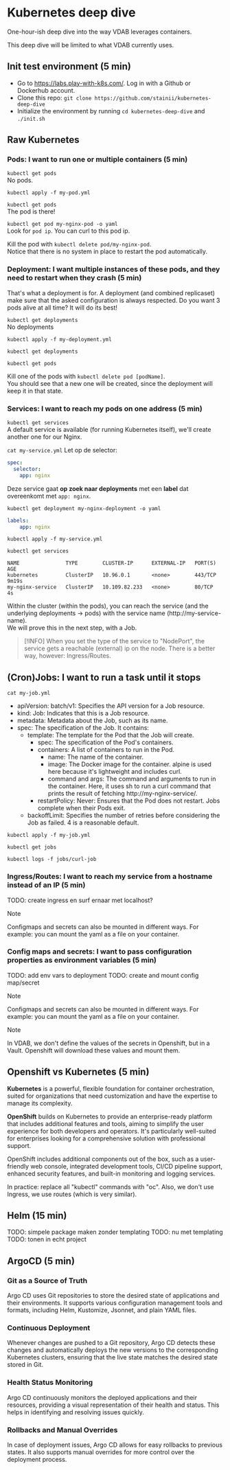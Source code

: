 # Kubernetes deep dive
One-hour-ish deep dive into the way VDAB leverages containers.

This deep dive will be limited to what VDAB currently uses.

## Init test environment (5 min)
* Go to https://labs.play-with-k8s.com/. Log in with a Github or Dockerhub account.
* Clone this repo: `git clone https://github.com/stainii/kubernetes-deep-dive`
* Initialize the environment by running `cd kubernetes-deep-dive` and `./init.sh`

## Raw Kubernetes
### Pods: I want to run one or multiple containers (5 min)
`kubectl get pods`  
No pods.

`kubectl apply -f my-pod.yml`

`kubectl get pods`  
The pod is there!

`kubectl get pod my-nginx-pod -o yaml`  
Look for `pod ip`. You can curl to this pod ip.

Kill the pod with `kubectl delete pod/my-nginx-pod`.  
Notice that there is no system in place to restart the pod automatically.

### Deployment: I want multiple instances of these pods, and they need to restart when they crash (5 min)
That's what a deployment is for. A deployment (and combined replicaset) make sure that the asked configuration is always respected. Do you want 3 pods alive at all time? It will do its best!

`kubectl get deployments`  
No deployments

`kubectl apply -f my-deployment.yml`

`kubectl get deployments`

`kubectl get pods`

Kill one of the pods with `kubectl delete pod [podName]`.  
You should see that a new one will be created, since the deployment will keep it in that state.

### Services: I want to reach my pods on one address (5 min)
`kubectl get services`  
A default service is available (for running Kubernetes itself), we'll create another one for our Nginx.

`cat my-service.yml`
Let op de selector: 
```yaml
spec:
  selector:
    app: nginx
```

Deze service gaat **op zoek naar deployments** met een **label** dat overeenkomt met `app: nginx`.

`kubectl get deployment my-nginx-deployment -o yaml`

```yaml
labels:
    app: nginx
```

`kubectl apply -f my-service.yml`

`kubectl get services`

```
NAME               TYPE        CLUSTER-IP      EXTERNAL-IP   PORT(S)   AGE
kubernetes         ClusterIP   10.96.0.1       <none>        443/TCP   9m19s
my-nginx-service   ClusterIP   10.109.82.233   <none>        80/TCP    4s
```


Within the cluster (within the pods), you can reach the service (and the underlying deployments -> pods) with the service name (http://my-service-name).  
We will prove this in the next step, with a Job.

> [!INFO]
> When you set the type of the service to "NodePort", the service gets a reachable (external) ip on the node.
> There is a better way, however: Ingress/Routes.


## (Cron)Jobs: I want to run a task until it stops

`cat my-job.yml`

* apiVersion: batch/v1: Specifies the API version for a Job resource.
* kind: Job: Indicates that this is a Job resource.
* metadata: Metadata about the Job, such as its name.
* spec: The specification of the Job. It contains:
  * template: The template for the Pod that the Job will create.
    * spec: The specification of the Pod's containers.
    * containers: A list of containers to run in the Pod.
      * name: The name of the container.
      * image: The Docker image for the container. alpine is used here because it's lightweight and includes curl.
      * command and args: The command and arguments to run in the container. Here, it uses sh to run a curl command that prints the result of fetching http://my-nginx-service/.
    * restartPolicy: Never: Ensures that the Pod does not restart. Jobs complete when their Pods exit.
  * backoffLimit: Specifies the number of retries before considering the Job as failed. 4 is a reasonable default.


`kubectl apply -f my-job.yml`

`kubectl get jobs` 

`kubectl logs -f jobs/curl-job`

### Ingress/Routes: I want to reach my service from a hostname instead of an IP (5 min)
TODO: create ingress en surf ernaar met localhost?

> [!NOTE]
> Configmaps and secrets can also be mounted in different ways. For example: you can mount the yaml as a file on your container.


### Config maps and secrets: I want to pass configuration properties as environment variables (5 min)
TODO: add env vars to deployment
TODO: create and mount config map/secret

> [!NOTE]
> Configmaps and secrets can also be mounted in different ways. For example: you can mount the yaml as a file on your container.

> [!NOTE]
> In VDAB, we don't define the values of the secrets in Openshift, but in a Vault. Openshift will download these values and mount them.



## Openshift vs Kubernetes (5 min)
**Kubernetes** is a powerful, flexible foundation for container orchestration, suited for organizations that need customization and have the expertise to manage its complexity.

**OpenShift** builds on Kubernetes to provide an enterprise-ready platform that includes additional features and tools, aiming to simplify the user experience for both developers and operators. It's particularly well-suited for enterprises looking for a comprehensive solution with professional support.

OpenShift includes additional components out of the box, such as a user-friendly web console, integrated development tools, CI/CD  pipeline support, enhanced security features, and built-in monitoring and logging services.

In practice: replace all "kubectl" commands with "oc". Also, we don't use Ingress, we use routes (which is very similar).

## Helm (15 min)
TODO: simpele package maken zonder templating
TODO: nu met templating
TODO: tonen in echt project

## ArgoCD (5 min)
### Git as a Source of Truth
Argo CD uses Git repositories to store the desired state of applications and their environments. It supports various configuration management tools and formats, including Helm, Kustomize, Jsonnet, and plain YAML files.

### Continuous Deployment
Whenever changes are pushed to a Git repository, Argo CD detects these changes and automatically deploys the new versions to the corresponding Kubernetes clusters, ensuring that the live state matches the desired state stored in Git.

### Health Status Monitoring
Argo CD continuously monitors the deployed applications and their resources, providing a visual representation of their health and status. This helps in identifying and resolving issues quickly.

### Rollbacks and Manual Overrides
In case of deployment issues, Argo CD allows for easy rollbacks to previous states. It also supports manual overrides for more control over the deployment process.
